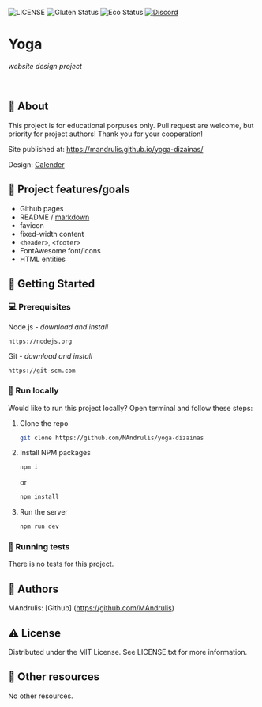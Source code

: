 ![LICENSE](https://img.shields.io/badge/license-MIT-blue.svg?style=flat-square)
![Gluten Status](https://img.shields.io/badge/Gluten-Free-green.svg)
![Eco Status](https://img.shields.io/badge/ECO-Friendly-green.svg)
[![Discord](https://discord.com/api/guilds/571393319201144843/widget.png)](https://discord.gg/dRwW4rw)

# Yoga

_website design project_

<br>

## 🌟 About

This project is for educational porpuses only. Pull request are welcome, but priority for project authors! Thank you for your cooperation!

Site published at: https://mandrulis.github.io/yoga-dizainas/

Design: [Calender]( https://balticinstitute.sharepoint.com/:u:/s/FULLSTACKONLINE2305029/ER9LFu-OpxJEsv7CfeJP8R0Brd4VginXr0Ggn0J1NxUvUg?e=2jJpSm )

## 🎯 Project features/goals

-   Github pages
-   README / [markdown](https://docs.github.com/en/get-started/writing-on-github/getting-started-with-writing-and-formatting-on-github/basic-writing-and-formatting-syntax)
-   favicon
-   fixed-width content
-   `<header>`, `<footer>`
-   FontAwesome font/icons
-   HTML entities

## 🧰 Getting Started

### 💻 Prerequisites

Node.js - _download and install_

```
https://nodejs.org
```

Git - _download and install_

```
https://git-scm.com
```

### 🏃 Run locally

Would like to run this project locally? Open terminal and follow these steps:

1. Clone the repo
    ```sh
    git clone https://github.com/MAndrulis/yoga-dizainas
    ```
2. Install NPM packages
    ```sh
    npm i
    ```
    or
    ```sh
    npm install
    ```
3. Run the server
    ```sh
    npm run dev
    ```

### 🧪 Running tests

There is no tests for this project.

## 🎅 Authors

MAndrulis: [Github] (https://github.com/MAndrulis)

## ⚠️ License

Distributed under the MIT License. See LICENSE.txt for more information.

## 🔗 Other resources

No other resources.